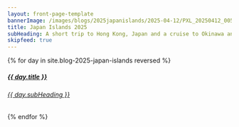 ```yaml
---
layout: front-page-template
bannerImage: /images/blogs/2025japanislands/2025-04-12/PXL_20250412_005937821.jpg_compressed.JPEG
title: Japan Islands 2025
subHeading: A short trip to Hong Kong, Japan and a cruise to Okinawa and Taiwan. 
skipfeed: true
---
```


<div class="text-uppercase adventure-list experience">
  {% for day in site.blog-2025-japan-islands reversed %}
    <div class="col-md-6 col-sm-6 animated fadeInUp" data-wow-delay="0.1s" data-wow-duration="1s">
      <a href="{{day.url | prepend: site.baseurl}}">
        <img src="{{ day.bannerImage }}"  alt="" class="img-responsive">
        <div class="overlay-lnk text-uppercase text-center">
          <i class="icon icon-streetsign"></i>
          <h5>{{ day.title }}</h5>
          <h6>{{ day.subHeading }}</h6>
        </div>
      </a>
    </div>
  {% endfor %}
</div>
